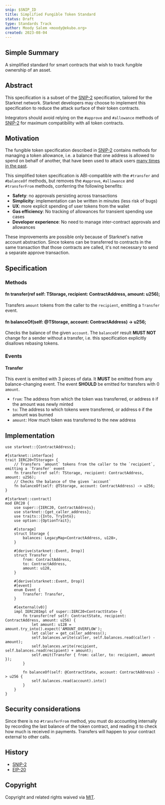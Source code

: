 ```yaml
---
snip: $SNIP_ID
title: Simplified Fungible Token Standard
status: Draft
type: Standards Track
author: Moody Salem <moody@ekubo.org>
created: 2023-08-04
---
```


## Simple Summary

A simplified standard for smart contracts that wish to track fungible ownership of an asset.

## Abstract

This specification is a subset of the [SNIP-2](./snip-2.md) specification, tailored for the Starknet network.
Starknet developers may choose to implement this specification to reduce the attack surface of their token contracts.

Integrators should avoid relying on the `#approve` and `#allowance` methods of [SNIP-2](./snip-2.md) for maximum compatibility
with all token contracts.

## Motivation

The fungible token specification described in [SNIP-2](./snip-2.md) contains methods for managing a token allowance,
i.e. a balance that one address is allowed to spend on behalf of another, that have been used to attack users [many times in the past](https://revoke.cash/exploits).

This simplified token specification is ABI-compatible with the `#transfer` and `#balanceOf` methods, but
removes the `#approve`, `#allowance` and `#transferFrom` methods, conferring the following benefits:
- **Safety**: no approvals persisting across transactions
- **Simplicity**: implementation can be written in minutes (less risk of bugs)
- **UX**: more explicit spending of user tokens from the wallet
- **Gas efficiency**: No tracking of allowances for transient spending use cases
- **Developer experience**: No need to manage inter-contract approvals and allowances

These improvements are possible only because of Starknet's native account abstraction.
Since tokens can be transferred to contracts in the same transaction that those contracts are called,
it's not necessary to send a separate approve transaction.

## Specification

### Methods

#### fn transfer(ref self: TStorage, recipient: ContractAddress, amount: u256);

Transfers `amount` tokens from the caller to the `recipient`, emitting a `Transfer` event.

#### fn balanceOf(self: @TStorage, account: ContractAddress) -> u256;

Checks the balance of the given `account`. The `balanceOf` result **MUST NOT** change for a sender without a transfer, i.e.
this specification explicitly disallows rebasing tokens.

### Events

#### Transfer

This event is emitted with 3 pieces of data. It **MUST** be emitted from any balance-changing event.
The event **SHOULD** be emitted for transfers with 0 `amount`. 

- `from`: The address from which the token was transferred, or address `0` if the amount was newly minted
- `to`: The address to which tokens were transferred, or address `0` if the amount was burned
- `amount`: How much token was transferred to the new address

## Implementation

```cairo
use starknet::{ContractAddress};

#[starknet::interface]
trait IERC20<TStorage> {
    // Transfers `amount` tokens from the caller to the `recipient`, emitting a `Transfer` event
    fn transfer(ref self: TStorage, recipient: ContractAddress, amount: u256);
    // Checks the balance of the given `account`
    fn balanceOf(self: @TStorage, account: ContractAddress) -> u256;
}

#[starknet::contract]
mod ERC20 {
    use super::{IERC20, ContractAddress};
    use starknet::{get_caller_address};
    use traits::{Into, TryInto};
    use option::{OptionTrait};

    #[storage]
    struct Storage {
        balances: LegacyMap<ContractAddress, u128>, 
    }

    #[derive(starknet::Event, Drop)]
    struct Transfer {
        from: ContractAddress,
        to: ContractAddress,
        amount: u128,
    }

    #[derive(starknet::Event, Drop)]
    #[event]
    enum Event {
        Transfer: Transfer, 
    }

    #[external(v0)]
    impl IERC20Impl of super::IERC20<ContractState> {
        fn transfer(ref self: ContractState, recipient: ContractAddress, amount: u256) {
            let amount: u128 = amount.try_into().expect('AMOUNT_OVERFLOW');
            let caller = get_caller_address();
            self.balances.write(caller, self.balances.read(caller) - amount);
            self.balances.write(recipient, self.balances.read(recipient) + amount);
            self.emit(Transfer { from: caller, to: recipient, amount });
        }

        fn balanceOf(self: @ContractState, account: ContractAddress) -> u256 {
            self.balances.read(account).into()
        }
    }
}
```

## Security considerations

Since there is no `#transferFrom` method, you must do accounting internally by recording the last balance of the 
token contract, and reading it to check how much is received in payments. Transfers will happen to your contract external to other calls.

## History

- [SNIP-2](./snip-2.md)
- [EIP-20](https://eips.ethereum.org/EIPS/eip-20#history)

## Copyright

Copyright and related rights waived via [MIT](../LICENSE).
